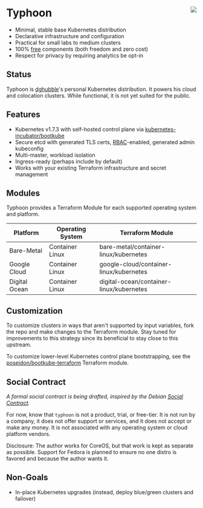 # Typhoon <img align="right" src="https://storage.googleapis.com/dghubble/spin.png">

* Minimal, stable base Kubernetes distribution
* Declarative infrastructure and configuration
* Practical for small labs to medium clusters
* 100% [free](https://www.debian.org/intro/free) components (both freedom and zero cost)
* Respect for privacy by requiring analytics be opt-in

## Status

Typhoon is [dghubble](https://twitter.com/dghubble)'s personal Kubernetes distribution. It powers his cloud and colocation clusters. While functional, it is not yet suited for the public.

## Features

* Kubernetes v1.7.3 with self-hosted control plane via [kubernetes-incubator/bootkube](https://github.com/kubernetes-incubator/bootkube)
* Secure etcd with generated TLS certs, [RBAC](https://kubernetes.io/docs/admin/authorization/rbac/)-enabled, generated admin kubeconfig
* Multi-master, workload isolation
* Ingress-ready (perhaps include by default)
* Works with your existing Terraform infrastructure and secret management

## Modules

Typhoon provides a Terraform Module for each supported operating system and platform.

| Platform      | Operating System | Terraform Module |
|---------------|------------------|------------------|
| Bare-Metal    | Container Linux  | bare-metal/container-linux/kubernetes |
| Google Cloud  | Container Linux  | google-cloud/container-linux/kubernetes |
| Digital Ocean | Container Linux  | digital-ocean/container-linux/kubernetes |

## Customization

To customize clusters in ways that aren't supported by input variables, fork the repo and make changes to the Terraform module. Stay tuned for improvements to this strategy since its beneficial to stay close to this upstream.

To customize lower-level Kubernetes control plane bootstrapping, see the [poseidon/bootkube-terraform](https://github.com/poseidon/bootkube-terraform) Terraform module.

## Social Contract

*A formal social contract is being drafted, inspired by the Debian [Social Contract](https://www.debian.org/social_contract).*

For now, know that `typhoon` is not a product, trial, or free-tier. It is not run by a company, it does not offer support or services, and it does not accept or make any money. It is not associated with any operating system or cloud platform vendors.

Disclosure: The author works for CoreOS, but that work is kept as separate as possible. Support for Fedora is planned to ensure no one distro is favored and because the author wants it.

## Non-Goals

* In-place Kubernetes upgrades (instead, deploy blue/green clusters and failover)
